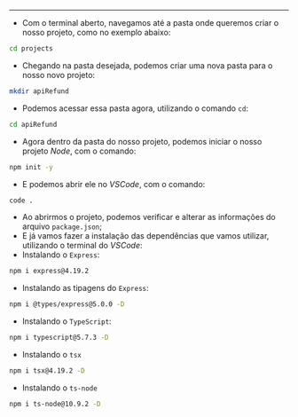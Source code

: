 ___
- Com o terminal aberto, navegamos até a pasta onde queremos criar o nosso projeto, como no exemplo abaixo:
```zsh
cd projects
```
- Chegando na pasta desejada, podemos criar uma nova pasta para o nosso novo projeto:
```zsh
mkdir apiRefund
```
- Podemos acessar essa pasta agora, utilizando o comando `cd`:
```zsh
cd apiRefund
```
- Agora dentro da pasta do nosso projeto, podemos iniciar o nosso projeto *Node*, com o comando:
```zsh
npm init -y
```
- E podemos abrir ele no *VSCode*, com o comando:
```zsh
code .
```
- Ao abrirmos o projeto, podemos verificar e alterar as informações do arquivo `package.json`;
- E já vamos fazer a instalação das dependências que vamos utilizar, utilizando o terminal do *VSCode*:
- Instalando o `Express`:
```zsh
npm i express@4.19.2
```
- Instalando as tipagens do `Express`:
```zsh
npm i @types/express@5.0.0 -D
```
- Instalando o `TypeScript`:
```zsh
npm i typescript@5.7.3 -D
```
- Instalando o `tsx`
```zsh
npm i tsx@4.19.2 -D
```
- Instalando o `ts-node`
```zsh
npm i ts-node@10.9.2 -D
```
